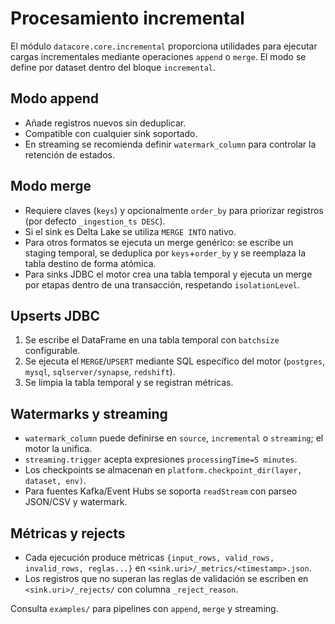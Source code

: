# Procesamiento incremental

El módulo `datacore.core.incremental` proporciona utilidades para ejecutar cargas incrementales mediante operaciones `append` o `merge`. El modo se define por dataset dentro del bloque `incremental`.

## Modo append
- Añade registros nuevos sin deduplicar.
- Compatible con cualquier sink soportado.
- En streaming se recomienda definir `watermark_column` para controlar la retención de estados.

## Modo merge
- Requiere claves (`keys`) y opcionalmente `order_by` para priorizar registros (por defecto `_ingestion_ts DESC`).
- Si el sink es Delta Lake se utiliza `MERGE INTO` nativo.
- Para otros formatos se ejecuta un merge genérico: se escribe un staging temporal, se deduplica por `keys`+`order_by` y se reemplaza la tabla destino de forma atómica.
- Para sinks JDBC el motor crea una tabla temporal y ejecuta un merge por etapas dentro de una transacción, respetando `isolationLevel`.

## Upserts JDBC
1. Se escribe el DataFrame en una tabla temporal con `batchsize` configurable.
2. Se ejecuta el `MERGE`/`UPSERT` mediante SQL específico del motor (`postgres`, `mysql`, `sqlserver/synapse`, `redshift`).
3. Se limpia la tabla temporal y se registran métricas.

## Watermarks y streaming
- `watermark_column` puede definirse en `source`, `incremental` o `streaming`; el motor la unifica.
- `streaming.trigger` acepta expresiones `processingTime=5 minutes`.
- Los checkpoints se almacenan en `platform.checkpoint_dir(layer, dataset, env)`.
- Para fuentes Kafka/Event Hubs se soporta `readStream` con parseo JSON/CSV y watermark.

## Métricas y rejects
- Cada ejecución produce métricas `{input_rows, valid_rows, invalid_rows, reglas...}` en `<sink.uri>/_metrics/<timestamp>.json`.
- Los registros que no superan las reglas de validación se escriben en `<sink.uri>/_rejects/` con columna `_reject_reason`.

Consulta `examples/` para pipelines con `append`, `merge` y streaming.
